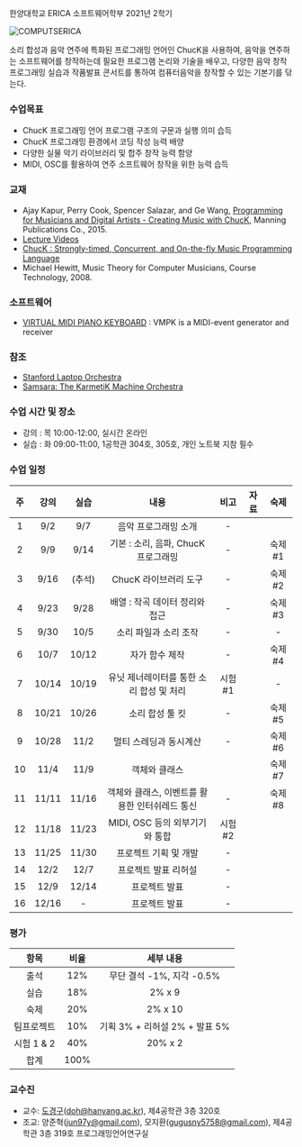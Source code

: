 한양대학교 ERICA 소프트웨어학부 2021년 2학기

![COMPUTSERICA](https://i.imgur.com/3A8uLLH.png)

소리 합성과 음악 연주에 특화된 프로그래밍 언어인 ChucK을 사용하여, 음악을 연주하는 소프트웨어를 창작하는데 필요한 프로그램 논리와 기술을 배우고, 다양한 음악 창작 프로그래밍 실습과 작품발표 콘서트를 통하여 컴퓨터음악을 창작할 수 있는 기본기를 닦는다.

### 수업목표

-	ChucK 프로그래밍 언어 프로그램 구조의 구문과 실행 의미 습득
-	ChucK 프로그래밍 환경에서 코딩 작성 능력 배양
-	다양한 실물 악기 라이브러리 및 합주 창작 능력 함양
-	MIDI, OSC를 활용하여 연주 소프트웨어 창작을 위한 능력 습득

### 교재

-	Ajay Kapur, Perry Cook, Spencer Salazar, and Ge Wang, [Programming for Musicians and Digital Artists - Creating Music with ChucK](https://www.manning.com/books/programming-for-musicians-and-digital-artists), Manning Publications Co., 2015.
-	[Lecture Videos](https://www.kadenze.com/courses/introduction-to-programming-for-musicians-and-digital-artists/info)
-	[ChucK : Strongly-timed, Concurrent, and On-the-fly Music Programming Language](https://chuck.cs.princeton.edu/)
-	Michael Hewitt, Music Theory for Computer Musicians, Course Technology, 2008.

### 소프트웨어

-	[VIRTUAL MIDI PIANO KEYBOARD](http://vmpk.sourceforge.net/) : VMPK is a MIDI-event generator and receiver

### 참조

-	[Stanford Laptop Orchestra](http://slork.stanford.edu/)
-	[Samsara: The KarmetiK Machine Orchestra](https://www.facebook.com/karmetik/videos/10153588268247091/)

### 수업 시간 및 장소

-	강의 : 목 10:00-12:00, 실시간 온라인 
-	실습 : 화 09:00-11:00, 1공학관 304호, 305호, 개인 노트북 지참 필수

### 수업 일정

| 주 | 강의 | 실습 | 내용 | 비고 | 자료 | 숙제 |
|:--:|:--:|:--:|:----------------------------------------:|:------:|:---------------------------------------------------------------------------------------------:|:----:|
| 1 | 9/2 | 9/7 | 음악 프로그래밍 소개  |   \-   |   |      |
| 2  | 9/9 | 9/14 | 기본 : 소리, 음파, ChucK 프로그래밍 |   \-   |   | 숙제#1     |
| 3  | 9/16 | (추석) |          ChucK 라이브러리 도구           |   \-   |   | 숙제#2 |
| 4  | 9/23 | 9/28 |      배열 : 작곡 데이터 정리와 접근      |   \-   |   | 숙제#3 |
| 5  | 9/30 | 10/5 |          소리 파일과 소리 조작           |   \-   |   | - |
| 6  | 10/7 | 10/12 |              자가 함수 제작              |   \-   |   | 숙제#4 |
| 7  | 10/14 | 10/19 | 유닛 제너레이터를 통한 소리 합성 및 처리 | 시험#1 |   |  -  |
| 8  | 10/21 | 10/26 |             소리 합성 툴 킷              |   \-   |  | 숙제#5 |
| 9  | 10/28 | 11/2 |          멀티 스레딩과 동시계산          |   \-   |   | 숙제#6 |
| 10 | 11/4 | 11/9 |              객체와 클래스               |      |   |  숙제#7  |
| 11 | 11/11 | 11/16 |     객체와 클래스, 이벤트를 활용한 인터쉬레드 통신      |   \-   |  |  숙제#8  |
| 12 | 11/18 | 11/23 |      MIDI, OSC 등의 외부기기와 통합      |   시험#2    |  |      |
| 13 | 11/25 | 11/30 |          프로젝트 기획 및 개발            | \-  |                                                                                               |      |
| 14 | 12/2 | 12/7 |             프로젝트 발표 리허설            |   \-   |                                                                                               |      |
| 15 | 12/9 | 12/14 |              프로젝트 발표            |   \-   |                                                                                               |      
| 16 | 12/16 | - |              프로젝트 발표            |   \-   |                                                                                               |      

### 평가

| 항목 | 비율 | 세부 내용 |
|:---:|:---:|:---:|
| 출석 | 12% | 무단 결석 -1%, 지각 -0.5% |
| 실습 | 18% | 2% x 9 |
| 숙제 | 20% | 2% x 10 |
| 팀프로젝트 | 10% | 기획 3% + 리허설 2% + 발표 5% |
| 시험 1 & 2 | 40% | 20% x 2 |
| 합계 | 100% |  |


### 교수진

- 교수: [도경구](http://doggzone.github.io/home)(doh@hanyang.ac.kr), 제4공학관 3층 320호
- 조교: 양준혁(jun97y@gmail.com), 모지환(gugusny5758@gmail.com), 제4공학관 3층 319호 프로그래밍언어연구실

